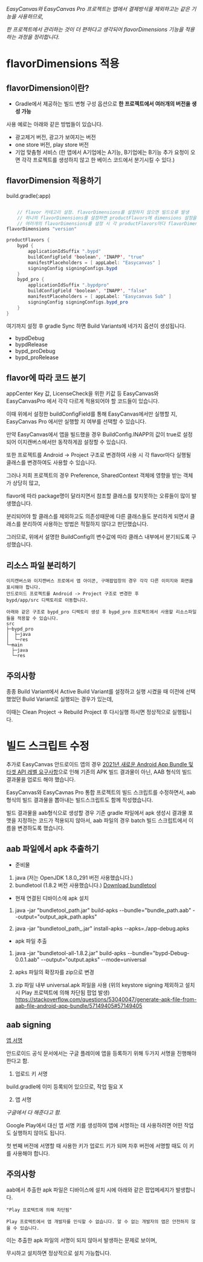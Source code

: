 
*EasyCanvas와 EasyCanvas Pro 프로젝트는 앱에서 결제방식을 제외하고는 같은 기능을 사용하므로,*

*한 프로젝트에서 관리하는 것이 더 편하다고 생각되어 flavorDimensions 기능을 적용하는 과정을 정리합니다.*

# flavorDimensions 적용

## flavorDimension이란?

+ Gradle에서 제공하는 빌드 변형 구성 옵션으로 **한 프로젝트에서 여러개의 버전을 생성 가능**

사용 예로는 아래와 같은 방법들이 있습니다.

+ 광고제거 버전, 광고가 보여지는 버전
+ one store 버전, play store 버전
+ 기업 맞춤형 서비스 (한 앱에서 A기업에는 A기능, B기업에는 B기능 추가 요청이 오면 각각 프로젝트를 생성하지 않고 한 베이스 코드에서 분기시킬 수 있다.)


## flavorDimension 적용하기

build.gradle(:app)
```java

    // flavor 카테고리 설정. flavorDimensions를 설정하지 않으면 빌드오류 발생
    // 하나의 flavorDimensions를 설정하면 productFlavors에 dimensions 설정을 하지 않아도 된다. (알아서 선택되는 것 같다.)
    // 여러개의 flavorDimensions를 설정 시 각 productFlavors마다 flavorDimensions를 명시해줘야 합니다.
flavorDimensions "version"

productFlavors {
    bypd { 
        applicationIdSuffix ".bypd" 
        buildConfigField 'boolean', 'INAPP', "true"
        manifestPlaceholders = [ appLabel: "Easycanvas" ]
        signingConfig signingConfigs.bypd
    }
    bypd_pro {
        applicationIdSuffix ".bypdpro"
        buildConfigField 'boolean', 'INAPP', "false"
        manifestPlaceholders = [ appLabel: "Easycanvas Sub" ]
        signingConfig signingConfigs.bypd_pro
    }
}
```

여기까지 설정 후 gradle Sync 하면 Build Variants에 네가지 옵션이 생성됩니다.
+ bypdDebug 
+ bypdRelease 
+ bypd_proDebug 
+ bypd_proRelease

## flavor에 따라 코드 분기

appCenter Key 값, LicenseCheck을 위한 키값 등 EasyCanvas와 EasyCanvasPro 에서 각각 다르게 적용되어야 할 코드들이 있습니다.   

이때 위에서 설정한 buildConfigField를 통해 EasyCanvas에서만 실행할 지, EasyCanvas Pro 에서만 실행할 지 여부를 선택할 수 있습니다.   

만약 EasyCanvas에서 앱을 빌드했을 경우 BuildConfig.INAPP의 값이 true로 설정되어 이지캔버스에서만 동작하게끔 설정할 수 있습니다.   

또한 프로젝트를 Android -> Project 구조로 변경하여 사용 시 각 flavor마다 실행될 클래스를 변경하여도 사용할 수 있습니다.   

그러나 저희 프로젝트의 경우 Preference, SharedContext 객체에 영향을 받는 객체가 상당히 많고,

flavor에 따라 package명이 달라지면서 참조할 클래스를 찾지못하는 오류들이 많이 발생했습니다.   

분리되어야 할 클래스를 제외하고도 의존성때문에 다른 클래스들도 분리하게 되면서 클래스를 분리하여 사용하는 방법은 적절하지 않다고 판단했습니다.   

그러므로, 위에서 설명한 BuildConfig의 변수값에 따라 클래스 내부에서 분기되도록 구성했습니다.

## 리소스 파일 분리하기
    이지캔버스와 이지캔버스 프로에서 앱 아이콘, 구매팝업창의 경우 각각 다른 이미지와 화면을 표시해야 합니다.
    안드로이드 프로젝트를 Android -> Project 구조로 변경한 후 
    bypd/app/src 디렉토리로 이동합니다.

    아래와 같은 구조로 bypd_pro 디렉토리 생성 후 bypd_pro 프로젝트에서 사용할 리소스파일들을 적용할 수 있습니다.
    src 
    ├─bypd_pro
    │  ├─java
    │  └─res
    └─main
      ├─java
      └─res

## 주의사항

종종 Build Variant에서 Active Build Variant를 설정하고 실행 시켰을 때 이전에 선택했었던 Build Variant로 실행되는 경우가 있는데,

이때는 Clean Project -> Rebuild Project 후 다시실행 하시면 정상적으로 실행됩니다.


# 빌드 스크립트 수정

추가로 EasyCanvas 안드로이드 앱의 경우 [2021년 새로운 Android App Bundle 및 타겟 API 레벨 요구사항](https://developers-kr.googleblog.com/2020/12/new-android-app-bundle-and-target-api.html)으로 인해 기존의 APK 빌드 결과물이 아닌, AAB 형식의 빌드 결과물을 업로드 해야 했습니다.

EasyCanvas와 EasyCavnas Pro 통합 프로젝트의 빌드 스크립트를 수정하면서, aab 형식의 빌드 결과물을 뽑아내는 빌드스크립트도 함께 작성했습니다.

빌드 결과물을 aab형식으로 생성할 경우 기존 gradle 파일에서 apk 생성시 결과물 포맷을 지정하는 코드가 적용되지 않아서, 
aab 파일의 경우 batch 빌드 스크립트에서 이름을 변경하도록 했습니다.

## aab 파일에서 apk 추출하기

+ 준비물
1. java (저는 OpenJDK 1.8.0_291 버전 사용했습니다.) 
2. bundletool (1.8.2 버전 사용했습니다.) [Download bundletool](https://github.com/google/bundletool)

+ 현재 연결된 디바이스에 apk 설치
  
1. java -jar "bundletool_path.jar" build-apks --bundle="bundle_path.aab" --output="output_apk_path.apks" 

2. java -jar "bundletool_path_.jar" install-apks --apks=./app-debug.apks


+ apk 파일 추출

1. java -jar "bundletool-all-1.8.2.jar" build-apks 
   --bundle="bypd-Debug-0.0.1.aab" 
   --output="output.apks" --mode=universal 

2. apks 파일의 확장자를 zip으로 변경

3. zip 파일 내부 universal.apk 파일을 사용 (위의 keystore signing 제외하고 설치 시 Play 프로텍트에 의해 차단됨 팝업 발생)
https://stackoverflow.com/questions/53040047/generate-apk-file-from-aab-file-android-app-bundle/57149405#57149405

## aab signing

[앱 서명](https://developer.android.com/studio/publish/app-signing?hl=ko#sign-apk)

안드로이드 공식 문서에서는 구글 플레이에 앱을 등록하기 위해 두가지 서명을 진행해야 한다고 함. 

1. 업로드 키 서명

build.gradle에 이미 등록되어 있으므로, 작업 필요 X

2. 앱 서명

*구글에서 다 해준다고 함.*

Google Play에서 대신 앱 서명 키를 생성하여 앱에 서명하는 데 사용하려면 어떤 작업도 실행하지 않아도 됩니다. 

첫 번째 버전에 서명할 때 사용한 키가 업로드 키가 되며 차후 버전에 서명할 때도 이 키를 사용해야 합니다.

## 주의사항

aab에서 추출한 apk 파일은 디바이스에 설치 시에 아래와 같은 팝업메세지가 발생합니다.

    "Play 프로텍트에 의해 차단됨"

    Play 프로텍트에서 앱 개발자를 인식할 수 없습니다. 알 수 없는 개발자의 앱은 안전하지 않을 수 있습니다.

이는 추출한 apk 파일의 서명이 되지 않아서 발생하는 문제로 보이며,

무시하고 설치하면 정상적으로 설치 가능합니다.

